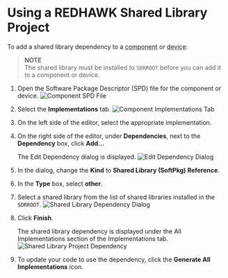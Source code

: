 # Using a REDHAWK Shared Library Project

To add a shared library dependency to a <abbr title="See Glossary.">component</abbr> or <abbr title="See Glossary.">device</abbr>:


> **NOTE**  
> The shared library must be installed to `SDRROOT` before you can add it to a component or device.  

1.  Open the Software Package Descriptor (SPD) file for the component or device.
    ![ Component SPD File](images/componentSPD.png)

2.  Select the **Implementations** tab.
    ![Component Implementations Tab](images/componentimplementations.png)

3.  On the left side of the editor, select the appropriate implementation.

4.  On the right side of the editor, under **Dependencies**, next to the **Dependency** box, click **Add...**

    The Edit Dependency dialog is displayed.
    ![Edit Dependency Dialog](images/editdependency.png)

5.  In the dialog, change the **Kind** to **Shared Library (SoftPkg) Reference**.

6.  In the **Type** box, select **other**.

7.  Select a shared library from the list of shared libraries installed in the `SDRROOT`.
    ![Shared Library Dependency Dialog](images/sharedlibdependimplementationstab.png)

8.  Click **Finish**.

    The shared library dependency is displayed under the All Implementations section of the Implementations tab.
    ![Shared Library Project Dependency](images/sharedlibdependallimpl.png)

9.  To update your code to use the dependency, click the **Generate All Implementations** icon.
